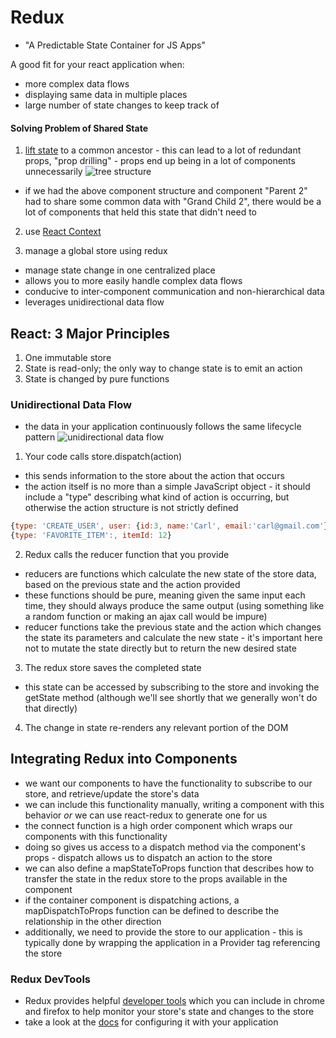 # Redux

- "A Predictable State Container for JS Apps"

A good fit for your react application when:

- more complex data flows
- displaying same data in multiple places
- large number of state changes to keep track of

#### Solving Problem of Shared State

1. [lift state](../03-handling-state/lifting-state.md) to a common ancestor - this can lead to a lot of redundant props, "prop drilling" - props end up being in a lot of components unnecessarily
   <img src="https://hackernoon.com/hn-images/1*A8ds6m4es9z3ZRWwbb2NXQ.png" alt="tree structure" />

- if we had the above component structure and component "Parent 2" had to share some common data with "Grand Child 2", there would be a lot of components that held this state that didn't need to

2. use [React Context](../04-advanced-react/context.md)

3. manage a global store using redux

- manage state change in one centralized place
- allows you to more easily handle complex data flows
- conducive to inter-component communication and non-hierarchical data
- leverages unidirectional data flow

## React: 3 Major Principles

1. One immutable store
2. State is read-only; the only way to change state is to emit an action
3. State is changed by pure functions

### Unidirectional Data Flow

- the data in your application continuously follows the same lifecycle pattern <img src="https://blog.novoda.com/content/images/2018/03/redux-architecture-overview.png" alt="unidirectional data flow">

1. Your code calls store.dispatch(action)

- this sends information to the store about the action that occurs
- the action itself is no more than a simple JavaScript object - it should include a "type" describing what kind of action is occurring, but otherwise the action structure is not strictly defined

```JavaScript
{type: 'CREATE_USER', user: {id:3, name:'Carl', email:'carl@gmail.com'}}
{type: 'FAVORITE_ITEM':, itemId: 12}
```

2. Redux calls the reducer function that you provide

- reducers are functions which calculate the new state of the store data, based on the previous state and the action provided
- these functions should be pure, meaning given the same input each time, they should always produce the same output (using something like a random function or making an ajax call would be impure)
- reducer functions take the previous state and the action which changes the state its parameters and calculate the new state - it's important here not to mutate the state directly but to return the new desired state

3. The redux store saves the completed state

- this state can be accessed by subscribing to the store and invoking the getState method (although we'll see shortly that we generally won't do that directly)

4. The change in state re-renders any relevant portion of the DOM

## Integrating Redux into Components

- we want our components to have the functionality to subscribe to our store, and retrieve/update the store's data
- we can include this functionality manually, writing a component with this behavior _or_ we can use react-redux to generate one for us
- the connect function is a high order component which wraps our components with this functionality
- doing so gives us access to a dispatch method via the component's props - dispatch allows us to dispatch an action to the store
- we can also define a mapStateToProps function that describes how to transfer the state in the redux store to the props available in the component
- if the container component is dispatching actions, a mapDispatchToProps function can be defined to describe the relationship in the other direction
- additionally, we need to provide the store to our application - this is typically done by wrapping the application in a Provider tag referencing the store

### Redux DevTools

- Redux provides helpful [developer tools](https://chrome.google.com/webstore/detail/react-developer-tools/fmkadmapgofadopljbjfkapdkoienihi?hl=en) which you can include in chrome and firefox to help monitor your store's state and changes to the store
- take a look at the [docs](https://github.com/zalmoxisus/redux-devtools-extension#installation) for configuring it with your application
